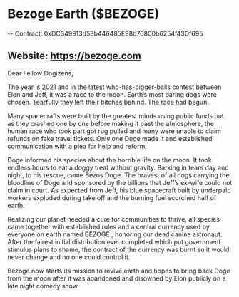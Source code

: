 # Bezoge Earth ($BEZOGE)

--
Contract: 0xDC349913d53b446485E98b76800b6254f43Df695

Website: https://bezoge.com
--

Dear Fellow Dogizens,

The year is 2021 and in the latest who-has-bigger-balls contest between Elon and Jeff, it was a race to the moon. Earth’s most daring dogs were chosen. Tearfully they left their bitches behind. The race had begun.

Many spacecrafts were built by the greatest minds using public funds but as they crashed one by one before making it past the atmosphere, the human race who took part got rug pulled and many were unable to claim refunds on fake travel tickets. Only one Doge made it and established communication with a plea for help and reform.

Doge informed his species about the horrible life on the moon. It took endless hours to eat a doggy treat without gravity. Barking in tears day and night, to his rescue, came Bezos Doge. The bravest of all dogs carrying the bloodline of Doge and sponsored by the billions that Jeff’s ex-wife could not claim in court. As expected from Jeff, his blue spacecraft built by underpaid workers exploded during take off and the burning fuel scorched half of earth.

Realizing our planet needed a cure for communities to thrive, all species came together with established rules and a central currency used by everyone on earth named BEZOGE , honoring our dead canine astronaut. After the fairest initial distribution ever completed which put government stimulus plans to shame, the contract of the currency was burnt so it would never change and no one could control it.

Bezoge now starts its mission to revive earth and hopes to bring back Doge from the moon after it was abandoned and disowned by Elon publicly on a late night comedy show.



